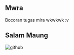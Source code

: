 ## Mwra
Bocoran tugas mira wkwkwk :v

## Salam Maung
![github](https://doc-0o-04-docs.googleusercontent.com/docs/securesc/mee9pvjput93lodee6u83n5dhj1ekee6/lsfjbc13guof9j7cjum2qpi54tniu6vr/1605715875000/03600440958996255249/03600440958996255249/17ZJQ3EwMAg5DiMXQh4c0AvJnhCYuy3Zs?authuser=0&nonce=g5vrgi602rkt6&user=03600440958996255249&hash=slihpvj7g5i5u7cgtl2rjj67r09gd1ut)
